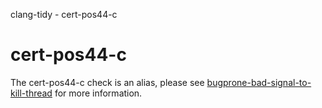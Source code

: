 clang-tidy - cert-pos44-c

</div>

<div class="meta"
http-equiv=refresh="5;URL=bugprone-bad-signal-to-kill-thread.html">

</div>

# cert-pos44-c

The cert-pos44-c check is an alias, please see
[bugprone-bad-signal-to-kill-thread](https://clang.llvm.org/extra/clang-tidy/checks/bugprone-bad-signal-to-kill-thread.html)
for more information.

